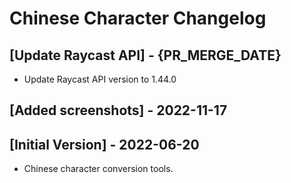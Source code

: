 # Chinese Character Changelog

## [Update Raycast API] - {PR_MERGE_DATE}

- Update Raycast API version to 1.44.0

## [Added screenshots] - 2022-11-17

## [Initial Version] - 2022-06-20

- Chinese character conversion tools.
